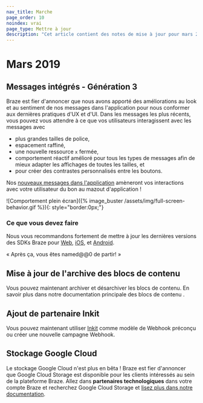 ```yaml
---
nav_title: Marche
page_order: 10
noindex: vrai
page_type: Mettre à jour
description: "Cet article contient des notes de mise à jour pour mars 2019."
---
```


# Mars 2019

## Messages intégrés - Génération 3

Braze est fier d'annoncer que nous avons apporté des améliorations au look et au sentiment de nos messages dans l'application pour nous conformer aux dernières pratiques d'UX et d'UI. Dans les messages les plus récents, vous pouvez vous attendre à ce que vos utilisateurs interagissent avec les messages avec
- plus grandes tailles de police,
- espacement raffiné,
- une nouvelle ressource `x` fermée,
- comportement réactif amélioré pour tous les types de messages afin de mieux adapter les affichages de toutes les tailles, et
- pour créer des contrastes personnalisés entre les boutons.

Nos [nouveaux messages dans l'application]({{site.baseurl}}/user_guide/message_building_by_channel/in-app_messages/overview/) amèneront vos interactions avec votre utilisateur du bon au mazout d'application !

![Comportement plein écran]({% image_buster /assets/img/full-screen-behavior.gif %}){: style="border:0px;"}

### Ce que vous devez faire

Nous vous recommandons fortement de mettre à jour les dernières versions des SDKs Braze pour [Web]({{site.baseurl}}/developer_guide/platform_integration_guides/web/initial_sdk_setup/#upgrading-the-sdk), [iOS]({{site.baseurl}}/developer_guide/platform_integration_guides/ios/initial_sdk_setup/), et [Android]({{site.baseurl}}/developer_guide/platform_integration_guides/android/initial_sdk_setup/android_sdk_integration/).

« Après ça, vous êtes named@@0 de partir! »

## Mise à jour de l'archive des blocs de contenu

Vous pouvez maintenant archiver et désarchiver les blocs de contenu. En savoir plus dans notre documentation principale des blocs de contenu []({{site.baseurl}}/user_guide/engagement_tools/templates_and_media/content_blocks/#archiving-content-blocks).

## Ajout de partenaire Inkit

Vous pouvez maintenant utiliser [Inkit]({{site.baseurl}}/partners/inkit/) comme modèle de Webhook préconçu ou créer une nouvelle campagne Webhook.

## Stockage Google Cloud

Le stockage Google Cloud n'est plus en bêta ! Braze est fier d'annoncer que Google Cloud Storage est disponible pour les clients intéressés au sein de la plateforme Braze. Allez dans __partenaires technologiques__ dans votre compte Braze et recherchez Google Cloud Storage et [lisez plus dans notre documentation]({{site.baseurl}}/partners/data_and_infrastructure_agility/data_warehouses/google_cloud_storage_for_currents/).
